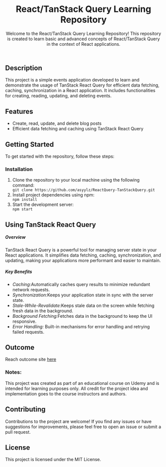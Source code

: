 <body>
    <header>
        <h1>React/TanStack Query Learning Repository</h1>
        <p>Welcome to the React/TanStack Query Learning Repository! This repository is created to learn basic and
            advanced
            concepts of React/TanStack Query in the context of React applications.</p>
    </header>
    <section>
        <h2>Description
        </h2>
        <p>This project is a simple events application developed to learn and demonstrate the usage of TanStack React
            Query for efficient data fetching, caching, synchronization in a React application. It includes
            functionalities for creating, reading, updating, and deleting events.
        </p>
        <h2>Features</h2>
        <ul>
            <li>Create, read, update, and delete blog posts</li>
            <li>Efficient data fetching and caching using TanStack React Query</li>
        </ul>
    </section>
    <section id="getting-started">
        <h2>Getting Started</h2>
        <p>To get started with the repository, follow these steps:</p>
        <h3>Installation</h3>
        <ol>
            <li>Clone the repository to your local machine using the following command:</li>
            <code>git clone https://github.com/asyylz/ReactQuery-TanStackQuery.git</code>
            <li>Install project dependencies using npm:</li>
            <code>npm install</code>
            <li>Start the development server:</li>
            <code>npm start</code>
        </ol>
    </section>
    <section>
        <h2>Using TanStack React Query</h2>
        <h5>Overview</h5>
        <p>TanStack React Query is a powerful tool for managing server state in your React applications. It simplifies data fetching, caching, synchronization, and updating, making your applications more performant and easier to maintain.</p>
        <h5>Key Benefits</h5>
        <ul>
            <li><em>Caching:</em>Automatically caches query results to minimize redundant network requests.</li>
            <li><em>Synchronization:</em>Keeps your application state in sync with the server state.</li>
            <li><em>Stale-While-Revalidate:</em>Keeps stale data on the screen while fetching fresh data in the background.</li>
            <li><em>Background Fetching:</em>Fetches data in the background to keep the UI responsive.</li>
            <li><em>Error Handling:</em> Built-in mechanisms for error handling and retrying failed requests.</li>
        </ul>
    </section>
    <section>
        <h1>Outcome</h1>
        <p>Reach outcome site <a href="#">here</a> </p>
    </section>
    <section class="notes">
        <strong>
            <h3>Notes:</h3>
        </strong>
        This project was created as part of an educational course on Udemy and is intended for learning purposes only.
        All credit for the project idea and implementation goes to the course instructors and authors.
    </section>
    <footer>
        <h2>Contributing</h2>
        <p>Contributions to the project are welcome! If you find any issues or have suggestions for improvements, please
            feel free to open an issue or submit a pull request.</p>
        <h2>License</h2>
        <p>This project is licensed under the MIT License.</p>
    </footer>
</body>
